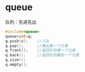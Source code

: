 # queue

队列：先进先出

```c++
#include<queue>
queue<int>q;
q.push(x);    //入队
q.pop();      //弹出第一个元素
q.front();    //返回队列第一个元素
q.back();     //返回队列最后一个元素
q.size();
q.empty();
```

